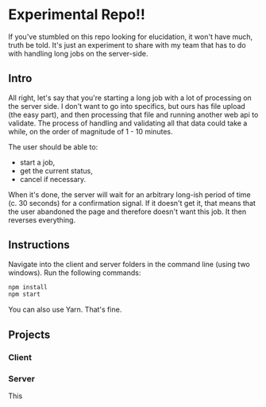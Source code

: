 # Experimental Repo!!

If you've stumbled on this repo looking for elucidation, it won't have much, truth be told.  It's just an experiment to share with my team that has to do with handling long jobs on the server-side.

## Intro

All right, let's say that you're starting a long job with a lot of processing on the server side.  I don't want to go into specifics, but ours has file upload (the easy part), and then processing that file and running another web api to validate.  The process of handling and validating all that data could take a while, on the order of magnitude of 1 - 10 minutes.

The user should be able to:
- start a job,
- get the current status,
- cancel if necessary.

When it's done, the server will wait for an arbitrary long-ish period of time (c. 30 seconds) for a confirmation signal.  If it doesn't get it, that means that the user abandoned the page and therefore doesn't want this job.  It then reverses everything.

## Instructions

Navigate into the client and server folders in the command line (using two windows).  Run the following commands:

```cmd
npm install
npm start
```

You can also use Yarn.  That's fine.

## Projects

### Client

### Server

This